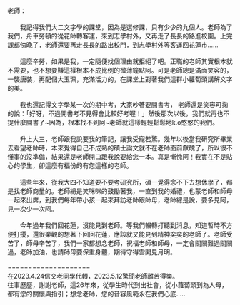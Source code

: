 <!--謝謝老師，想念老師--!>

老師：<br><br>

　　我記得我們大二文字學的課堂，因為是選修課，只有少少的九個人。老師為了我們，舟車勞頓的從花師轉客運，來到志學村外，又再走了長長的路進校園。上完課都傍晚了，老師還要再走長長的路出校門，到志學村外等客運回花蓮市……<br><br>
  
　　這麼辛勞，如果是我，一定隨便找個理由就拒絕了吧。正職的老師其實根本就不需要，也不想要賺這樣根本不成比例的微薄鐘點阿。可是老師總是滿面笑容的，一襲唐裝，再配個大玉珮，充滿活力的，在課堂上對著我們這群小蘿蔔頭講解文字的美。<br><br>
  
　　我也還記得文字學某一次的期中考，大家吵著要開書考， 老師還是笑容可掬的說：「好呀，不過開書考不見得會比較好考喔！」然後那次以後，我們就再也不提什麼開書了~因為，根本找不到阿~老師就這樣輕輕鬆鬆地k.o憨憨的我們。<br><br>
  
　　升上大三，老師跟我說要我的筆記，讓我受寵若驚。幾年以後當我研究所畢業去看望老師時，本來覺得自己不成熟的碩士論文就不在老師面前獻醜了，所以很不懂事的沒準備，結果還是老師開口跟我說要給您一本。真是慚愧阿！我實在不是貼心的學生，卻這麼有福份的有您這樣的老師。<br><br>
  
　　這些年來，從我大四不知道要不要考研究所，碩一覺得念不下去想休學了，都是找老師商量的。老師總是笑咪咪的鼓勵著我，一直到我的婚禮，也蒙老師和師母一起來出席，到我們每年帶小孩一起來拜訪老師跟師母，老師總是說，要多見阿，見一次少一次阿。<br><br>
  
　　今年過年我們回花蓮，沒能見到老師。等我們輾轉打聽到消息，知道暫時不方便打擾，還很樂觀的想著下回回花蓮，應該就又能見到精神奕奕的老師了。老師受苦了，師母辛苦了，我們一家都想念老師，祝福老師和師母，一定會關關難過關關過，老師加油，也請師母要保重身體，期待守得雲開見月明。<br><br>
  
====================<br>

在2023.4.24信交老同學代轉，2023.5.12驚聞老師離苦得樂。<br>
往事歷歷，謝謝老師，這26年來，從學生時代到出社會，從小蘿蔔頭到為人母，都有您的關懷與指引；想念老師，您的音容風範永在我們心底.....
